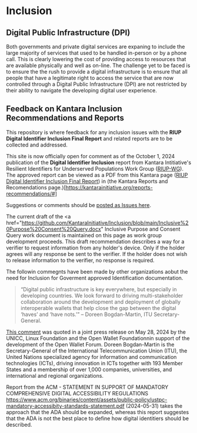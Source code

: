 # Inclusion
## Digital Public Infrastructure (DPI)
Both governments and private digital services are expaning to include the large majority of services that used to be handled in-person or by a phone call. This is clearly lowering the cost of providing access to resources that are available physically and well as on-line. The challenge yet to be faced is to ensure the the rush to provide a digital infrastructure is to ensure that all people that have a legitimate right to access the service that are now controlled through a Digital Public Infrastructure (DPI) are not restricted by their ability to navigate the developing digital user experience.
## Feedback on Kantara Inclusion Recommendations and Reports
This repository is where feedback for any inclusion issues with the **RIUP Digital Identifier Inclusion Final Report** and related reports are to be collected and addressed.

This site is now officially open for comment as of the October 1, 2024 publication of the **Digital Identifier Inclusion** report from Kantara Intitiative's Resilient Identifiers for Underserved Populations Work Group (<a href="https://www.kantarainitiative.org/riup/">RIUP-WG</a>). The approved report can be viewed as a PDF from this Kantara page (<a href="https://kantarainitiative.org/download/riup-digital-identifier-inclusion-final-report/">RIUP Digital Identifier Inclusion Final Report</a>) in (the Kantara Reports and Recomendations page.)[https://kantarainitiative.org/reports-recommendations/#]

Suggestions or comments should be <a href="https://github.com/KantaraInitiative/Inclusion/issues">posted as Issues here</a>.

The current draft of the <a href="https://github.com/KantaraInitiative/Inclusion/blob/main/Inclusive%20Purpose%20Consent%20Query.docx" Inclusive Purpose and Consent Query work document</a> is maintained on this page as work group development proceeds. This draft recommendation describes a way for a verifier to request information from any holder's device. Only if the holder agrees will any response be sent to the verifier. If the holder does not wish to release information to the verifier, no response is required.

The followin commegnts have been made by other organizations aobut the need for Inclusion for Goverment approved Identification documentation. 

<blockquote>“Digital public infrastructure is key everywhere, but especially in developing countries. We look forward to driving multi-stakeholder collaboration around the development and deployment of globally interoperable wallets that help close the gap between the digital ‘haves’ and ‘have nots.'” – Doreen Bogdan-Martin, ITU Secretary-General.</blockquote>

<a href="https://www.linuxfoundation.org/press/itu-linux-foundation-announce-intent-to-launch-the-openwallet-forum">This comment</a> was quoted in a joint press release on May 28, 2024 by the UNICC, Linux Foundation and the Open Wallet Foundationnin support of the development of the Open Wallet Forum. Doreen Bogdan-Martin is the Secretary-General of the International Telecommunication Union (ITU), the United Nations specialized agency for information and communication technologies (ICTs), driving innovation in ICTs together with 193 Member States and a membership of over 1,000 companies, universities, and international and regional organizations.

Report from the ACM - STATEMENT IN SUPPORT OF MANDATORY COMPREHENSIVE DIGITAL ACCESSIBILITY REGULATIONS https://www.acm.org/binaries/content/assets/public-policy/ustpc-mandatory-accessibity-standards-statement.pdf (2024-05-31) takes the approach that the ADA should be expanded, whereas this report suggestes that the ADA is not the best place to define how digital identitiers should be described.
